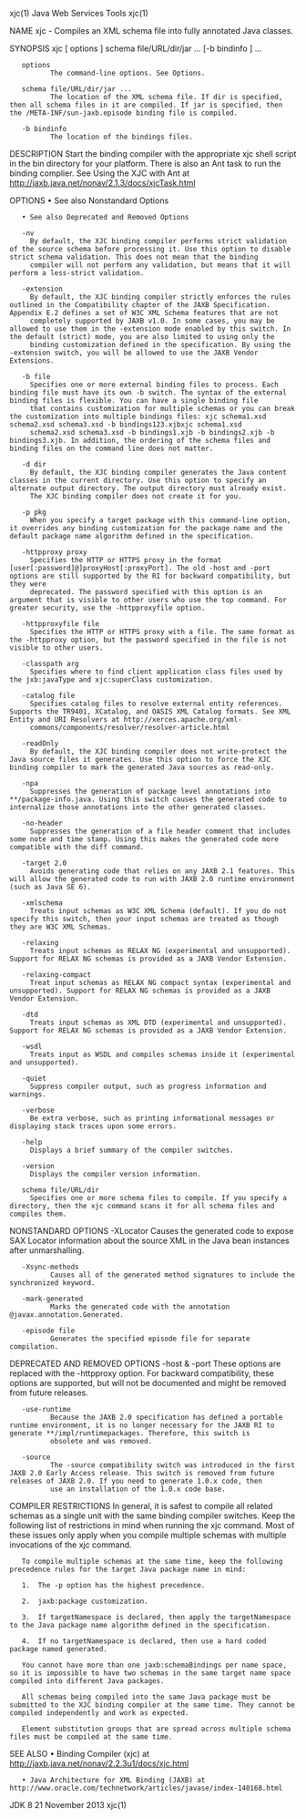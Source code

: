 xjc(1)                                                                                     Java Web Services Tools                                                                                     xjc(1)

NAME
       xjc - Compiles an XML schema file into fully annotated Java classes.

SYNOPSIS
       xjc [ options ] schema file/URL/dir/jar ... [-b bindinfo ] ...

       options
              The command-line options. See Options.

       schema file/URL/dir/jar ...
              The location of the XML schema file. If dir is specified, then all schema files in it are compiled. If jar is specified, then the /META-INF/sun-jaxb.episode binding file is compiled.

       -b bindinfo
              The location of the bindings files.

DESCRIPTION
       Start the binding compiler with the appropriate xjc shell script in the bin directory for your platform. There is also an Ant task to run the binding complier. See Using the XJC with Ant at
       http://jaxb.java.net/nonav/2.1.3/docs/xjcTask.html

OPTIONS
       • See also Nonstandard Options

       • See also Deprecated and Removed Options

       -nv
         By default, the XJC binding compiler performs strict validation of the source schema before processing it. Use this option to disable strict schema validation. This does not mean that the binding
         compiler will not perform any validation, but means that it will perform a less-strict validation.

       -extension
         By default, the XJC binding compiler strictly enforces the rules outlined in the Compatibility chapter of the JAXB Specification. Appendix E.2 defines a set of W3C XML Schema features that are not
         completely supported by JAXB v1.0. In some cases, you may be allowed to use them in the -extension mode enabled by this switch. In the default (strict) mode, you are also limited to using only the
         binding customization defined in the specification. By using the -extension switch, you will be allowed to use the JAXB Vendor Extensions.

       -b file
         Specifies one or more external binding files to process. Each binding file must have its own -b switch. The syntax of the external binding files is flexible. You can have a single binding file
         that contains customization for multiple schemas or you can break the customization into multiple bindings files: xjc schema1.xsd schema2.xsd schema3.xsd -b bindings123.xjbxjc schema1.xsd
         schema2.xsd schema3.xsd -b bindings1.xjb -b bindings2.xjb -b bindings3.xjb. In addition, the ordering of the schema files and binding files on the command line does not matter.

       -d dir
         By default, the XJC binding compiler generates the Java content classes in the current directory. Use this option to specify an alternate output directory. The output directory must already exist.
         The XJC binding compiler does not create it for you.

       -p pkg
         When you specify a target package with this command-line option, it overrides any binding customization for the package name and the default package name algorithm defined in the specification.

       -httpproxy proxy
         Specifies the HTTP or HTTPS proxy in the format [user[:password]@]proxyHost[:proxyPort]. The old -host and -port options are still supported by the RI for backward compatibility, but they were
         deprecated. The password specified with this option is an argument that is visible to other users who use the top command. For greater security, use the -httpproxyfile option.

       -httpproxyfile file
         Specifies the HTTP or HTTPS proxy with a file. The same format as the -httpproxy option, but the password specified in the file is not visible to other users.

       -classpath arg
         Specifies where to find client application class files used by the jxb:javaType and xjc:superClass customization.

       -catalog file
         Specifies catalog files to resolve external entity references. Supports the TR9401, XCatalog, and OASIS XML Catalog formats. See XML Entity and URI Resolvers at http://xerces.apache.org/xml-
         commons/components/resolver/resolver-article.html

       -readOnly
         By default, the XJC binding compiler does not write-protect the Java source files it generates. Use this option to force the XJC binding compiler to mark the generated Java sources as read-only.

       -npa
         Suppresses the generation of package level annotations into **/package-info.java. Using this switch causes the generated code to internalize those annotations into the other generated classes.

       -no-header
         Suppresses the generation of a file header comment that includes some note and time stamp. Using this makes the generated code more compatible with the diff command.

       -target 2.0
         Avoids generating code that relies on any JAXB 2.1 features. This will allow the generated code to run with JAXB 2.0 runtime environment (such as Java SE 6).

       -xmlschema
         Treats input schemas as W3C XML Schema (default). If you do not specify this switch, then your input schemas are treated as though they are W3C XML Schemas.

       -relaxing
         Treats input schemas as RELAX NG (experimental and unsupported). Support for RELAX NG schemas is provided as a JAXB Vendor Extension.

       -relaxing-compact
         Treat input schemas as RELAX NG compact syntax (experimental and unsupported). Support for RELAX NG schemas is provided as a JAXB Vendor Extension.

       -dtd
         Treats input schemas as XML DTD (experimental and unsupported). Support for RELAX NG schemas is provided as a JAXB Vendor Extension.

       -wsdl
         Treats input as WSDL and compiles schemas inside it (experimental and unsupported).

       -quiet
         Suppress compiler output, such as progress information and warnings.

       -verbose
         Be extra verbose, such as printing informational messages or displaying stack traces upon some errors.

       -help
         Displays a brief summary of the compiler switches.

       -version
         Displays the compiler version information.

       schema file/URL/dir
         Specifies one or more schema files to compile. If you specify a directory, then the xjc command scans it for all schema files and compiles them.

   NONSTANDARD OPTIONS
       -XLocator
              Causes the generated code to expose SAX Locator information about the source XML in the Java bean instances after unmarshalling.

       -Xsync-methods
              Causes all of the generated method signatures to include the synchronized keyword.

       -mark-generated
              Marks the generated code with the annotation @javax.annotation.Generated.

       -episode file
              Generates the specified episode file for separate compilation.

   DEPRECATED AND REMOVED OPTIONS
       -host & -port
              These options are replaced with the -httpproxy option. For backward compatibility, these options are supported, but will not be documented and might be removed from future releases.

       -use-runtime
              Because the JAXB 2.0 specification has defined a portable runtime environment, it is no longer necessary for the JAXB RI to generate **/impl/runtimepackages. Therefore, this switch is
              obsolete and was removed.

       -source
              The -source compatibility switch was introduced in the first JAXB 2.0 Early Access release. This switch is removed from future releases of JAXB 2.0. If you need to generate 1.0.x code, then
              use an installation of the 1.0.x code base.

COMPILER RESTRICTIONS
       In general, it is safest to compile all related schemas as a single unit with the same binding compiler switches. Keep the following list of restrictions in mind when running the xjc command. Most
       of these issues only apply when you compile multiple schemas with multiple invocations of the xjc command.

       To compile multiple schemas at the same time, keep the following precedence rules for the target Java package name in mind:

       1.  The -p option has the highest precedence.

       2.  jaxb:package customization.

       3.  If targetNamespace is declared, then apply the targetNamespace to the Java package name algorithm defined in the specification.

       4.  If no targetNamespace is declared, then use a hard coded package named generated.

       You cannot have more than one jaxb:schemaBindings per name space, so it is impossible to have two schemas in the same target name space compiled into different Java packages.

       All schemas being compiled into the same Java package must be submitted to the XJC binding compiler at the same time. They cannot be compiled independently and work as expected.

       Element substitution groups that are spread across multiple schema files must be compiled at the same time.

SEE ALSO
       • Binding Compiler (xjc) at http://jaxb.java.net/nonav/2.2.3u1/docs/xjc.html

       • Java Architecture for XML Binding (JAXB) at http://www.oracle.com/technetwork/articles/javase/index-140168.html

JDK 8                                                                                          21 November 2013                                                                                        xjc(1)
